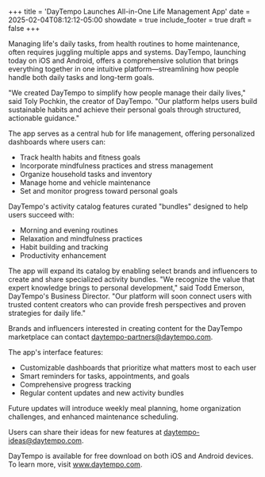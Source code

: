 +++
title = 'DayTempo Launches All-in-One Life Management App'
date = 2025-02-04T08:12:12-05:00
showdate = true
include_footer = true
draft = false
+++

Managing life's daily tasks, from health routines to home maintenance, often requires juggling multiple apps and systems. DayTempo, launching today on iOS and Android, offers a comprehensive solution that brings everything together in one intuitive platform—streamlining how people handle both daily tasks and long-term goals.

"We created DayTempo to simplify how people manage their daily lives," said Toly Pochkin, the creator of DayTempo. "Our platform helps users build sustainable habits and achieve their personal goals through structured, actionable guidance."

The app serves as a central hub for life management, offering personalized dashboards where users can:

- Track health habits and fitness goals
- Incorporate mindfulness practices and stress management
- Organize household tasks and inventory
- Manage home and vehicle maintenance
- Set and monitor progress toward personal goals

DayTempo's activity catalog features curated "bundles" designed to help users succeed with:

- Morning and evening routines
- Relaxation and mindfulness practices
- Habit building and tracking
- Productivity enhancement

The app will expand its catalog by enabling select brands and influencers to create and share specialized activity bundles. "We recognize the value that expert knowledge brings to personal development," said Todd Emerson, DayTempo's Business Director. "Our platform will soon connect users with trusted content creators who can provide fresh perspectives and proven strategies for daily life." 

Brands and influencers interested in creating content for the DayTempo marketplace can contact [daytempo-partners@daytempo.com](mailto:daytempo-partners@daytempo.com).

The app's interface features:

- Customizable dashboards that prioritize what matters most to each user
- Smart reminders for tasks, appointments, and goals
- Comprehensive progress tracking
- Regular content updates and new activity bundles

Future updates will introduce weekly meal planning, home organization challenges, and enhanced maintenance scheduling. 

Users can share their ideas for new features at [daytempo-ideas@daytempo.com](mailto:daytempo-ideas@daytempo.com).

DayTempo is available for free download on both iOS and Android devices. To learn more, visit www.daytempo.com.

<!--
[Link to App Store Download]
[Link to Google Play Download]

[Website]
[Social Media Links]

Contact:
[Your Name]
[Your Email Address] !-->

 